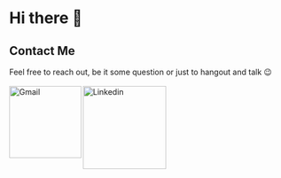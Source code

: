 # Hi there 👋

## Contact Me
<p>
  Feel free to reach out, be it some question or just to hangout and talk 😉
  <br />
  <br />
  <a target="_blank" href="mailto:ericmadureira.uesc@gmail.com">
   <img align="left" alt="Gmail" width="130" hight="100" src="https://img.shields.io/badge/Gmail-D14836?style=for-the-badge&logo=gmail&logoColor=white" />
  </a>
  <a target="_blank" href="https://www.linkedin.com/in/eric-madureira/">
    <img align="left" alt="Linkedin" width="150" hight="100" src="https://img.shields.io/badge/-LinkedIn-%230077B5?style=for-the-badge&logo=linkedin&logoColor=white" />
  </a>
</p>

